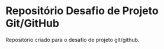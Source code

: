 # Repositório Desafio de Projeto Git/GitHub
Repositório criado para o desafio de projeto git/github. 
